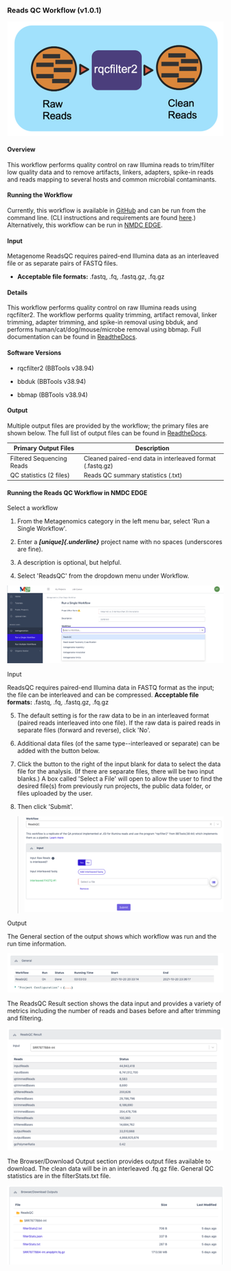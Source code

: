 ### Reads QC Workflow (v1.0.1)

![](../_static/images/howto_guides/workflows/readsQC/image2.png)

#### Overview

This workflow performs quality control on raw Illumina reads to
trim/filter low quality data and to remove artifacts, linkers, adapters,
spike-in reads and reads mapping to several hosts and common microbial
contaminants.

#### Running the Workflow

Currently, this workflow is available in
[GitHub](https://github.com/microbiomedata/ReadsQC) and can be run from
the command line. (CLI instructions and requirements are found
[here](https://nmdc-workflow-documentation.readthedocs.io/en/latest/chapters/1_RQC_index.html).)
Alternatively, this workflow can be run in [NMDC
EDGE](https://nmdc-edge.org/).

#### Input

Metagenome ReadsQC requires paired-end Illumina data as an interleaved
file or as separate pairs of FASTQ files.

-   **Acceptable file formats:** .fastq, .fq, .fastq.gz, .fq.gz

#### Details

This workflow performs quality control on raw Illumina reads using
rqcfilter2. The workflow performs quality trimming, artifact removal,
linker trimming, adapter trimming, and spike-in removal using bbduk, and
performs human/cat/dog/mouse/microbe removal using bbmap. Full
documentation can be found in
[ReadtheDocs](https://nmdc-workflow-documentation.readthedocs.io/en/latest/chapters/1_RQC_index.html).

#### Software Versions 

-   rqcfilter2 (BBTools v38.94)

-   bbduk (BBTools v38.94)

-   bbmap (BBTools v38.94)

#### Output

Multiple output files are provided by the workflow; the primary files
are shown below. The full list of output files can be found in
[ReadtheDocs](https://nmdc-workflow-documentation.readthedocs.io/en/latest/chapters/1_RQC_index.html).

| Primary Output Files      |            Description                                    |
| ------------------------- | --------------------------------------------------------- |
| Filtered Sequencing Reads | Cleaned paired-end data in interleaved format (.fastq.gz) |
| QC statistics (2 files)   | Reads QC summary statistics (.txt)                        |

#### Running the Reads QC Workflow in NMDC EDGE

Select a workflow

1.  From the Metagenomics category in the left menu bar, select 'Run a
    Single Workflow'.

2.  Enter a ***[unique]{.underline}*** project name with no spaces
    (underscores are fine).

3.  A description is optional, but helpful.

4.  Select 'ReadsQC' from the dropdown menu under Workflow.

![](../_static/images/howto_guides/workflows/readsQC/image3.png)

Input

ReadsQC requires paired-end Illumina data in FASTQ format as the input;
the file can be interleaved and can be compressed. **Acceptable file
formats:** .fastq, .fq, .fastq.gz, .fq.gz

5.  The default setting is for the raw data to be in an interleaved
    format (paired reads interleaved into one file). If the raw data is
    paired reads in separate files (forward and reverse), click 'No'.

6.  Additional data files (of the same type--interleaved or separate)
    can be added with the button below.

7.  Click the button to the right of the input blank for data to select
    the data file for the analysis. (If there are separate files, there
    will be two input blanks.) A box called 'Select a File' will open to
    allow the user to find the desired file(s) from previously run
    projects, the public data folder, or files uploaded by the user.

8.  Then click 'Submit'.

> ![](../_static/images/howto_guides/workflows/readsQC/image4.png)

Output

The General section of the output shows which workflow was run and the
run time information.

![](../_static/images/howto_guides/workflows/readsQC/image5.png)

The ReadsQC Result section shows the data input and provides a variety
of metrics including the number of reads and bases before and after
trimming and filtering.

![](../_static/images/howto_guides/workflows/readsQC/image6.png)

The Browser/Download Output section provides output files available to
download. The clean data will be in an interleaved .fq.gz file. General
QC statistics are in the filterStats.txt file.

![](../_static/images/howto_guides/workflows/readsQC/image7.png)
